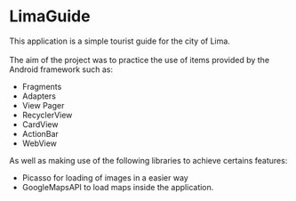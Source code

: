 # LimaGuide
This application is a simple tourist guide for the city of Lima.<br><br>
The aim of the project was to practice the use of items provided by the Android framework such as:
* Fragments
* Adapters
* View Pager
* RecyclerView
* CardView
* ActionBar
* WebView

As well as making use of the following libraries to achieve certains features:
* Picasso for loading of images in a easier way
* GoogleMapsAPI to load maps inside the application.
